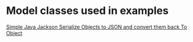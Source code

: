 # Model classes used in examples

[Simple Java Jackson Serialize Objects to JSON and convert them back To Object](http://useof.org/java/simple-java-jackson-serialize-objects-to-json-and-convert-them-back-to-object)
